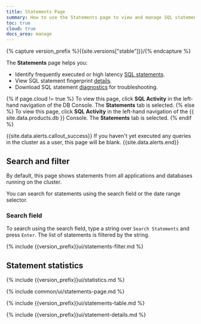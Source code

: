 ```yaml
---
title: Statements Page
summary: How to use the Statements page to view and manage SQL statements on CockroachDB Cloud.
toc: true
cloud: true
docs_area: manage
---
```


{% capture version_prefix %}{{site.versions["stable"]}}/{% endcapture %}

The **Statements** page helps you:

- Identify frequently executed or high latency [SQL statements](../{{site.versions["stable"]}}/sql-statements.html).
- View SQL statement fingerprint [details](#statement-details-page).
- Download SQL statement [diagnostics](#diagnostics) for troubleshooting.

{% if page.cloud != true %}
To view this page, click **SQL Activity** in the left-hand navigation of the DB Console. The **Statements** tab is selected.
{% else %}
To view this page, click **SQL Activity** in the left-hand navigation of the {{ site.data.products.db }} Console. The **Statements** tab is selected.
{% endif %}

{{site.data.alerts.callout_success}}
If you haven't yet executed any queries in the cluster as a user, this page will be blank.
{{site.data.alerts.end}}

## Search and filter

By default, this page shows statements from all applications and databases running on the cluster.

You can search for statements using the search field or the date range selector.

### Search field

To search using the search field, type a string over `Search Statements` and press `Enter`. The list of statements is filtered by the string.

{% include {{version_prefix}}ui/statements-filter.md %}

## Statement statistics

{% include {{version_prefix}}ui/statistics.md %}

{% include common/ui/statements-page.md %}

{% include {{version_prefix}}ui/statements-table.md %}

{% include {{version_prefix}}ui/statement-details.md %}
